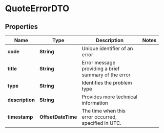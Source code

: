 

# QuoteErrorDTO


## Properties

| Name | Type | Description | Notes |
|------------ | ------------- | ------------- | -------------|
|**code** | **String** | Unique identifier of an error |  |
|**title** | **String** | Error message providing a brief summary of the error |  |
|**type** | **String** | Identifies the problem type |  |
|**description** | **String** | Provides more technical information |  |
|**timestamp** | **OffsetDateTime** | The time when this error occurred, specified in UTC. |  |



